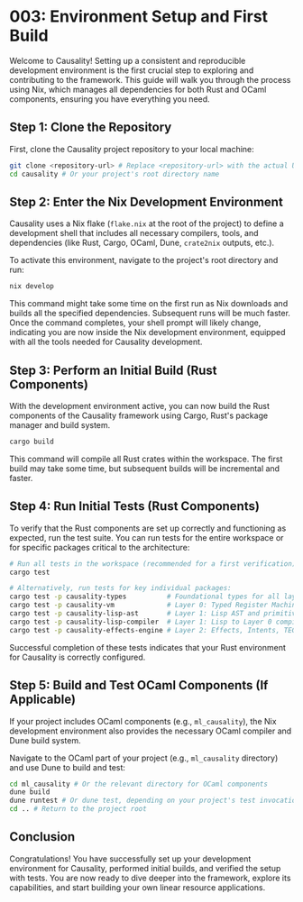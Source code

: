 # 003: Environment Setup and First Build

Welcome to Causality! Setting up a consistent and reproducible development environment is the first crucial step to exploring and contributing to the framework. This guide will walk you through the process using Nix, which manages all dependencies for both Rust and OCaml components, ensuring you have everything you need.

## Step 1: Clone the Repository

First, clone the Causality project repository to your local machine:

```bash
git clone <repository-url> # Replace <repository-url> with the actual URL of your Git repository
cd causality # Or your project's root directory name
```

## Step 2: Enter the Nix Development Environment

Causality uses a Nix flake (`flake.nix` at the root of the project) to define a development shell that includes all necessary compilers, tools, and dependencies (like Rust, Cargo, OCaml, Dune, `crate2nix` outputs, etc.).

To activate this environment, navigate to the project's root directory and run:

```bash
nix develop
```

This command might take some time on the first run as Nix downloads and builds all the specified dependencies. Subsequent runs will be much faster. Once the command completes, your shell prompt will likely change, indicating you are now inside the Nix development environment, equipped with all the tools needed for Causality development.

## Step 3: Perform an Initial Build (Rust Components)

With the development environment active, you can now build the Rust components of the Causality framework using Cargo, Rust's package manager and build system.

```bash
cargo build
```

This command will compile all Rust crates within the workspace. The first build may take some time, but subsequent builds will be incremental and faster.

## Step 4: Run Initial Tests (Rust Components)

To verify that the Rust components are set up correctly and functioning as expected, run the test suite. You can run tests for the entire workspace or for specific packages critical to the architecture:

```bash
# Run all tests in the workspace (recommended for a first verification)
cargo test

# Alternatively, run tests for key individual packages:
cargo test -p causality-types          # Foundational types for all layers
cargo test -p causality-vm             # Layer 0: Typed Register Machine
cargo test -p causality-lisp-ast       # Layer 1: Lisp AST and primitives
cargo test -p causality-lisp-compiler  # Layer 1: Lisp to Layer 0 compiler
cargo test -p causality-effects-engine # Layer 2: Effects, Intents, TEG
```

Successful completion of these tests indicates that your Rust environment for Causality is correctly configured.

## Step 5: Build and Test OCaml Components (If Applicable)

If your project includes OCaml components (e.g., `ml_causality`), the Nix development environment also provides the necessary OCaml compiler and Dune build system.

Navigate to the OCaml part of your project (e.g., `ml_causality` directory) and use Dune to build and test:

```bash
cd ml_causality # Or the relevant directory for OCaml components
dune build
dune runtest # Or dune test, depending on your project's test invocation
cd .. # Return to the project root
```

## Conclusion

Congratulations! You have successfully set up your development environment for Causality, performed initial builds, and verified the setup with tests. You are now ready to dive deeper into the framework, explore its capabilities, and start building your own linear resource applications.